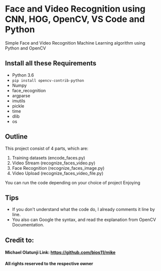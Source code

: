 # Face and Video Recognition using CNN, HOG, OpenCV, VS Code and Python
Simple Face and Video Recognition Machine Learning algorithm using Python and OpenCV

## Install all these Requirements
-  Python 3.6
- `pip install opencv-contrib-python`
-  Numpy
-  face_recognition
-  argparse
-  imutils
-  pickle
-  time
-  dlib
-  os
## Outline
This project consist of 4 parts, which are:
1. Training datasets (encode_faces.py)
2. Video Stream (recognize_faces_video.py)
3. Face Recognition (recognize_faces_image.py)
4. Video Upload	(recognize_faces_video_file.py)

You can run the code depending on your choice of project
Enjoying

## Tips
- If you don't understand what the code do, I already comments it line by line.
- You also can Google the syntax, and read the explanation from OpenCV Documentation.

## Credit to:
#### Michael Olatunji Link: https://github.com/bios11/mike
#### All rights reserved to the respective owner
